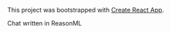 This project was bootstrapped with [Create React App](https://github.com/facebookincubator/create-react-app).

Chat written in ReasonML
